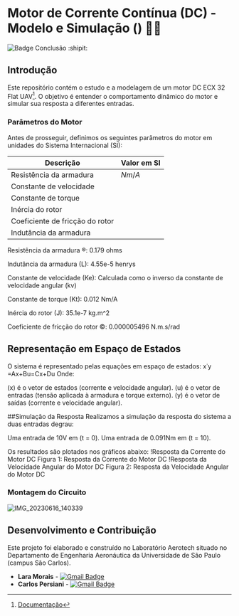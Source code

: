 # Motor de Corrente Contínua (DC) - Modelo e Simulação () :woman_technologist:	
![Badge Conclusão](http://img.shields.io/static/v1?label=STATUS&message=CONCLUÍDO&color=GREEN&style=for-the-badge) :shipit:


## Introdução
Este repositório contém o estudo e a modelagem de um motor DC ECX 32 Flat UAV[^1]. O objetivo é entender o comportamento dinâmico do motor e simular sua resposta a diferentes entradas.

### Parâmetros do Motor
Antes de prosseguir, definimos os seguintes parâmetros do motor em unidades do Sistema Internacional (SI):

| Descrição | Valor em SI |
| --- | --- |
| Resistência da armadura |  $Nm/A$ |
| Constante de velocidade |  |
| Constante de torque |  |
| Inércia do rotor | |
| Coeficiente de fricção do rotor | |
| Indutância da armadura | |
Resistência da armadura ®: 0.179 ohms

Indutância da armadura (L): 4.55e-5 henrys

Constante de velocidade (Ke): Calculada como o inverso da constante de velocidade angular (kv)

Constante de torque (Kt): 0.012 Nm/A

Inércia do rotor (J): 35.1e-7 kg.m^2

Coeficiente de fricção do rotor ©: 0.000005496 N.m.s/rad

## Representação em Espaço de Estados
O sistema é representado pelas equações em espaço de estados:
x˙y​=Ax+Bu=Cx+Du​
Onde:

(x) é o vetor de estados (corrente e velocidade angular).
(u) é o vetor de entradas (tensão aplicada à armadura e torque externo).
(y) é o vetor de saídas (corrente e velocidade angular).

##Simulação da Resposta
Realizamos a simulação da resposta do sistema a duas entradas degrau:

Uma entrada de 10V em (t = 0).
Uma entrada de 0.091Nm em (t = 10).

Os resultados são plotados nos gráficos abaixo:
!Resposta da Corrente do Motor DC
Figura 1: Resposta da Corrente do Motor DC
!Resposta da Velocidade Angular do Motor DC
Figura 2: Resposta da Velocidade Angular do Motor DC











### Montagem do Circuito
![IMG_20230616_140339](https://github.com/melmorais/aerotech/assets/136825758/3c2c5c74-d1cf-44d5-b051-2a6ee7659c0e)

## Desenvolvimento e Contribuição

Este projeto foi elaborado e construído no Laboratório Aerotech situado no Departamento de Engenharia Aeronáutica da Universidade de São Paulo (campus São Carlos).

* **Lara Morais** - [![Gmail Badge](https://img.shields.io/badge/-laramorais@usp.br-c14438?style=flat-square&logo=Gmail&logoColor=white&link=mailto:laramorais@usp.br)](mailto:laramorais@usp.br)
* **Carlos Persiani** - [![Gmail Badge](https://img.shields.io/badge/-carlospersiani@usp.br-c14438?style=flat-square&logo=Gmail&logoColor=white&link=mailto:carlospersiani@usp.br)](mailto:carlospersiani@usp.br)



[^1]: [Documentação](https://www.maxongroup.net.au/medias/sys_master/root/8930376351774/210827-Brosch-UAV-2021-UG-PRINT.pdf)
